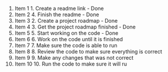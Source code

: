 1. Item 1 1. Create a readme link - Done
1. Item 2 4. Finish the readme - Done
1. Item 3 2. Create a project roadmap - Done 
1. Item 4 3. Get the project roadmap finished - Done
1. Item 5 5. Start working on the code - Done 
1. Item 6 6. Work on the code until it is finished 
1. Item 7 7. Make sure the code is able to run 
1. Item 8 8. Review the code to make sure everything is correct 
1. Item 9 9. Make any changes that was not correct 
1. Item 10 10. Run the code to make sure it will ru
